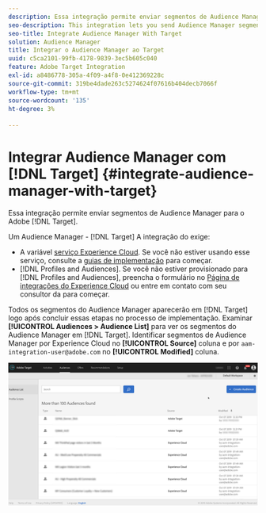 ```yaml
---
description: Essa integração permite enviar segmentos de Audience Manager para o Target.
seo-description: This integration lets you send Audience Manager segments to Target.
seo-title: Integrate Audience Manager With Target
solution: Audience Manager
title: Integrar o Audience Manager ao Target
uuid: c5ca2101-99fb-4178-9839-3ec5b605c040
feature: Adobe Target Integration
exl-id: a8486778-305a-4f09-a4f8-0e412369228c
source-git-commit: 319be4dade263c5274624f07616b404decb7066f
workflow-type: tm+mt
source-wordcount: '135'
ht-degree: 3%

---
```


# Integrar Audience Manager com [!DNL Target] {#integrate-audience-manager-with-target}

Essa integração permite enviar segmentos de Audience Manager para o Adobe [!DNL Target].

Um Audience Manager - [!DNL Target] A integração do exige:

* A variável [serviço Experience Cloud](https://experienceleague.adobe.com/docs/id-service/using/home.html). Se você não estiver usando esse serviço, consulte a [guias de implementação](https://experienceleague.adobe.com/docs/id-service/using/implementation/implementation-guides.html) para começar.
* [!DNL Profiles and Audiences]. Se você não estiver provisionado para [!DNL Profiles and Audiences], preencha o formulário no [Página de integrações do Experience Cloud](https://adobe.allegiancetech.com/cgi-bin/qwebcorporate.dll?idx=X8SVES) ou entre em contato com seu consultor da para começar.

Todos os segmentos do Audience Manager aparecerão em [!DNL Target] logo após concluir essas etapas no processo de implementação. Examinar **[!UICONTROL Audiences > Audience List]** para ver os segmentos do Audience Manager em [!DNL Target]. Identificar segmentos de Audience Manager por Experience Cloud no **[!UICONTROL Source]** coluna e por `aam-integration-user@adobe.com` no **[!UICONTROL Modified]** coluna.

![](../assets/target.png)
